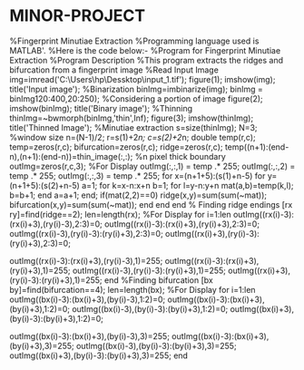 # MINOR-PROJECT
%Fingerprint Minutiae Extraction
%Programming language used is MATLAB'.
%Here is the code below:-
%Program for Fingerprint Minutiae Extraction
%Program Description
%This program extracts the ridges and bifurcation from a fingerprint image
%Read Input Image
img=imread('C:\Users\hp\Dessktop\input_1.tif');
figure(1);
imshow(img);
title('Input image');
%Binarization
binImg=imbinarize(img);
binImg = binImg120:400,20:250); %Considering a portion of image
figure(2);
imshow(binImg);
title('Binary image');
%Thinning
thinImg=~bwmorph(binImg,'thin',Inf);
figure(3);
imshow(thinImg);
title('Thinned Image');
%Minutiae extraction
s=size(thinImg);
N=3; %window size
n=(N-1)/2;
r=s(1)+2*n;
c=s(2)+2*n;
double temp(r,c);
temp=zeros(r,c);
bifurcation=zeros(r,c);
ridge=zeros(r,c);
temp((n+1):(end-n),(n+1):(end-n))=thin_image(:,:); %n pixel thick boundary
outImg=zeros(r,c,3);
%For Display
outImg(:,:,1) = temp .* 255;
outImg(:,:,2) = temp .* 255;
outImg(:,:,3) = temp .* 255;
for x=(n+1+5):(s(1)+n-5)
 for y=(n+1+5):(s(2)+n-5)
 a=1;
 for k=x-n:x+n
 b=1;
 for l=y-n:y+n
 mat(a,b)=temp(k,l);
 b=b+1;
 end
 a=a+1;
 end;
 if(mat(2,2)==0)
 ridge(x,y)=sum(sum(~mat));
 bifurcation(x,y)=sum(sum(~mat));
 end
 end
end
% Finding ridge endings
[rx ry]=find(ridge==2);
len=length(rx);
%For Display
for i=1:len
 outImg((rx(i)-3):(rx(i)+3),(ry(i)-3),2:3)=0;
 outImg((rx(i)-3):(rx(i)+3),(ry(i)+3),2:3)=0;
 outImg((rx(i)-3),(ry(i)-3):(ry(i)+3),2:3)=0;
 outImg((rx(i)+3),(ry(i)-3):(ry(i)+3),2:3)=0;

 outImg((rx(i)-3):(rx(i)+3),(ry(i)-3),1)=255;
 outImg((rx(i)-3):(rx(i)+3),(ry(i)+3),1)=255;
 outImg((rx(i)-3),(ry(i)-3):(ry(i)+3),1)=255;
 outImg((rx(i)+3),(ry(i)-3):(ry(i)+3),1)=255;
end
%Finding bifurcation
[bx by]=find(bifurcation==4);
len=length(bx);
%For Display
for i=1:len
 outImg((bx(i)-3):(bx(i)+3),(by(i)-3),1:2)=0;
 outImg((bx(i)-3):(bx(i)+3),(by(i)+3),1:2)=0;
 outImg((bx(i)-3),(by(i)-3):(by(i)+3),1:2)=0;
 outImg((bx(i)+3),(by(i)-3):(by(i)+3),1:2)=0;

 outImg((bx(i)-3):(bx(i)+3),(by(i)-3),3)=255;
 outImg((bx(i)-3):(bx(i)+3),(by(i)+3),3)=255;
 outImg((bx(i)-3),(by(i)-3):(by(i)+3),3)=255;
 outImg((bx(i)+3),(by(i)-3):(by(i)+3),3)=255;
end
  
 
